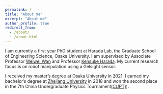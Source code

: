```yaml
---
permalink: /
title: "About me"
excerpt: "About me"
author_profile: true
redirect_from: 
  - /about/
  - /about.html
---
```


I am currently a first year PhD student at Harada Lab, the Graduate School of Engineering Science, Osaka University. 
I am supervised by Associate Professor [Weiwei Wan](https://wanweiwei07.github.io/) and Professor [Kensuke Harada](https://www.roboticmanipulation.org/members-old/%E5%8E%9F%E7%94%B0%E7%A0%94%E4%BB%8B/). 
My current research focus is on robot manipulation using a Gelsight sensor.

I received my master’s degree at Osaka University in 2021. 
I earned my bachelor’s degree at [Zhejiang University](https://www.zju.edu.cn/english/) in 2018 and won the second place in the 7th China Undergraduate Physics Tournament[(CUPT)](https://pt.nankai.edu.cn/main.htm)).

